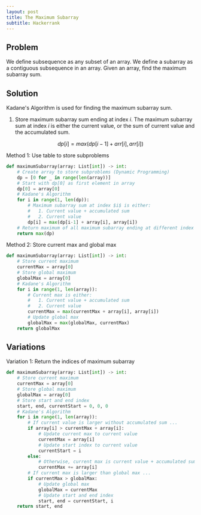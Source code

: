 ```yaml
---
layout: post
title: The Maximum Subarray
subtitle: Hackerrank
---
```


## Problem
We define subsequence as any subset of an array. We define a subarray as a contiguous subsequence in an array. Given an array, find the maximum subarray sum.



## Solution

Kadane's Algorithm is used for finding the maximum subarray sum.

1. Store maximum subarray sum ending at index $i$. The maximum subarray sum at index $i$ is either the current value, or the sum of current value and the accumulated sum.


$$
dp[i] = max(dp[i-1] + arr[i], arr[i])
$$

Method 1: Use table to store subproblems
```python
def maximumSubarray(array: List[int]) -> int:
    # Create array to store subproblems (Dynamic Programming)
    dp = [0 for _ in range(len(array))]
    # Start with dp[0] as first element in array
    dp[0] = array[0]
    # Kadane's Algorithm
    for i in range(1, len(dp)):
        # Maximum subarray sum at index $i$ is either:
        #   1. Current value + accumulated sum
        #   2. Current value
        dp[i] = max(dp[i-1] + array[i], array[i])
    # Return maximum of all maximum subarray ending at different index
    return max(dp)
```

Method 2: Store current max and global max
```python
def maximumSubarray(array: List[int]) -> int:
    # Store current maximum
    currentMax = array[0]
    # Store global maximum
    globalMax = array[0]
    # Kadane's Algorithm
    for i in range(1, len(array)):
        # Current max is either:
        #   1. Current value + accumulated sum
        #   2. Current value
        currentMax = max(currentMax + array[i], array[i])
        # Update global max
        globalMax = max(globalMax, currentMax)
    return globalMax
```

## Variations

Variation 1: Return the indices of maximum subarray
```python
def maximumSubarray(array: List[int]) -> int:
    # Store current maximum
    currentMax = array[0]
    # Store global maximum
    globalMax = array[0]
    # Store start and end index
    start, end, currentStart = 0, 0, 0
    # Kadane's Algorithm
    for i in range(1, len(array)):
        # If current value is larger without accumulated sum ...
        if array[i] > currentMax + array[i]:
            # Update current max to current value
            currentMax = array[i]
            # Update start index to current value
            currentStart = i
        else:
            # Otherwise, current max is current value + accumulated sum
            currentMax += array[i]
        # If current max is larger than global max ...
        if currentMax > globalMax:
            # Update global max
            globalMax = currentMax
            # Update start and end index
            start, end = currentStart, i
    return start, end
```
